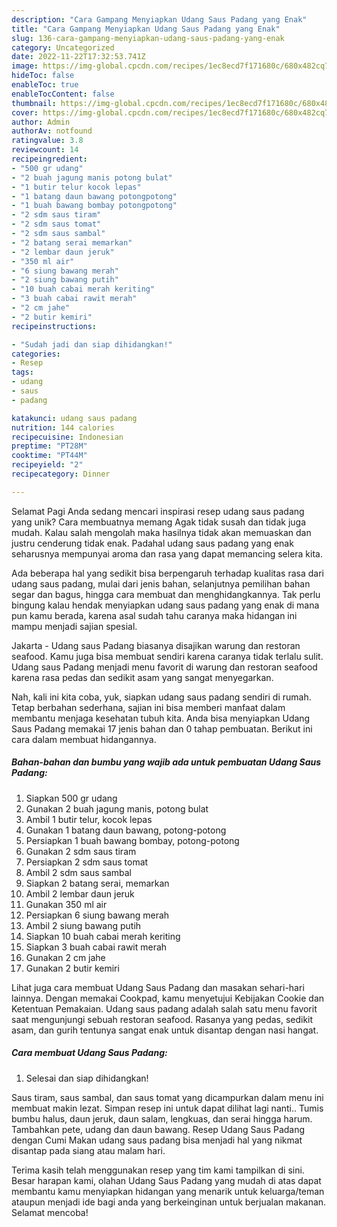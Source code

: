 ```yaml
---
description: "Cara Gampang Menyiapkan Udang Saus Padang yang Enak"
title: "Cara Gampang Menyiapkan Udang Saus Padang yang Enak"
slug: 136-cara-gampang-menyiapkan-udang-saus-padang-yang-enak
category: Uncategorized
date: 2022-11-22T17:32:53.741Z
image: https://img-global.cpcdn.com/recipes/1ec8ecd7f171680c/680x482cq70/udang-saus-padang-foto-resep-utama.jpg
hideToc: false
enableToc: true
enableTocContent: false
thumbnail: https://img-global.cpcdn.com/recipes/1ec8ecd7f171680c/680x482cq70/udang-saus-padang-foto-resep-utama.jpg
cover: https://img-global.cpcdn.com/recipes/1ec8ecd7f171680c/680x482cq70/udang-saus-padang-foto-resep-utama.jpg
author: Admin
authorAv: notfound
ratingvalue: 3.8
reviewcount: 14
recipeingredient:
- "500 gr udang"
- "2 buah jagung manis potong bulat"
- "1 butir telur kocok lepas"
- "1 batang daun bawang potongpotong"
- "1 buah bawang bombay potongpotong"
- "2 sdm saus tiram"
- "2 sdm saus tomat"
- "2 sdm saus sambal"
- "2 batang serai memarkan"
- "2 lembar daun jeruk"
- "350 ml air"
- "6 siung bawang merah"
- "2 siung bawang putih"
- "10 buah cabai merah keriting"
- "3 buah cabai rawit merah"
- "2 cm jahe"
- "2 butir kemiri"
recipeinstructions:

- "Sudah jadi dan siap dihidangkan!"
categories:
- Resep
tags:
- udang
- saus
- padang

katakunci: udang saus padang 
nutrition: 144 calories
recipecuisine: Indonesian
preptime: "PT28M"
cooktime: "PT44M"
recipeyield: "2"
recipecategory: Dinner

---
```



Selamat Pagi Anda sedang mencari inspirasi resep udang saus padang yang unik? Cara membuatnya memang Agak tidak susah dan tidak juga mudah. Kalau salah mengolah maka hasilnya tidak akan memuaskan dan justru cenderung tidak enak. Padahal udang saus padang yang enak seharusnya mempunyai aroma dan rasa yang dapat memancing selera kita.


Ada beberapa hal yang sedikit bisa berpengaruh terhadap kualitas rasa dari udang saus padang, mulai dari jenis bahan, selanjutnya pemilihan bahan segar dan bagus, hingga cara membuat dan menghidangkannya. Tak perlu bingung kalau hendak menyiapkan udang saus padang yang enak di mana pun kamu berada, karena asal sudah tahu caranya maka hidangan ini mampu menjadi sajian spesial.

Jakarta - Udang saus Padang biasanya disajikan warung dan restoran seafood. Kamu juga bisa membuat sendiri karena caranya tidak terlalu sulit. Udang saus Padang menjadi menu favorit di warung dan restoran seafood karena rasa pedas dan sedikit asam yang sangat menyegarkan.


Nah, kali ini kita coba, yuk, siapkan udang saus padang sendiri di rumah. Tetap berbahan sederhana, sajian ini bisa memberi manfaat dalam membantu menjaga kesehatan tubuh kita. Anda bisa menyiapkan Udang Saus Padang memakai 17 jenis bahan dan 0 tahap pembuatan. Berikut ini cara dalam membuat hidangannya.

<!--inarticleads1-->

##### Bahan-bahan dan bumbu yang wajib ada untuk pembuatan Udang Saus Padang:

1. Siapkan 500 gr udang
1. Gunakan 2 buah jagung manis, potong bulat
1. Ambil 1 butir telur, kocok lepas
1. Gunakan 1 batang daun bawang, potong-potong
1. Persiapkan 1 buah bawang bombay, potong-potong
1. Gunakan 2 sdm saus tiram
1. Persiapkan 2 sdm saus tomat
1. Ambil 2 sdm saus sambal
1. Siapkan 2 batang serai, memarkan
1. Ambil 2 lembar daun jeruk
1. Gunakan 350 ml air
1. Persiapkan 6 siung bawang merah
1. Ambil 2 siung bawang putih
1. Siapkan 10 buah cabai merah keriting
1. Siapkan 3 buah cabai rawit merah
1. Gunakan 2 cm jahe
1. Gunakan 2 butir kemiri


Lihat juga cara membuat Udang Saus Padang dan masakan sehari-hari lainnya. Dengan memakai Cookpad, kamu menyetujui Kebijakan Cookie dan Ketentuan Pemakaian. Udang saus padang adalah salah satu menu favorit saat mengunjungi sebuah restoran seafood. Rasanya yang pedas, sedikit asam, dan gurih tentunya sangat enak untuk disantap dengan nasi hangat. 

<!--inarticleads2-->

##### Cara membuat Udang Saus Padang:


1. Selesai dan siap dihidangkan!

Saus tiram, saus sambal, dan saus tomat yang dicampurkan dalam menu ini membuat makin lezat. Simpan resep ini untuk dapat dilihat lagi nanti.. Tumis bumbu halus, daun jeruk, daun salam, lengkuas, dan serai hingga harum. Tambahkan pete, udang dan daun bawang. Resep Udang Saus Padang dengan Cumi Makan udang saus padang bisa menjadi hal yang nikmat disantap pada siang atau malam hari. 

Terima kasih telah menggunakan resep yang tim kami tampilkan di sini. Besar harapan kami, olahan Udang Saus Padang yang mudah di atas dapat membantu kamu menyiapkan hidangan yang menarik untuk keluarga/teman ataupun menjadi ide bagi anda yang berkeinginan untuk berjualan makanan. Selamat mencoba!
